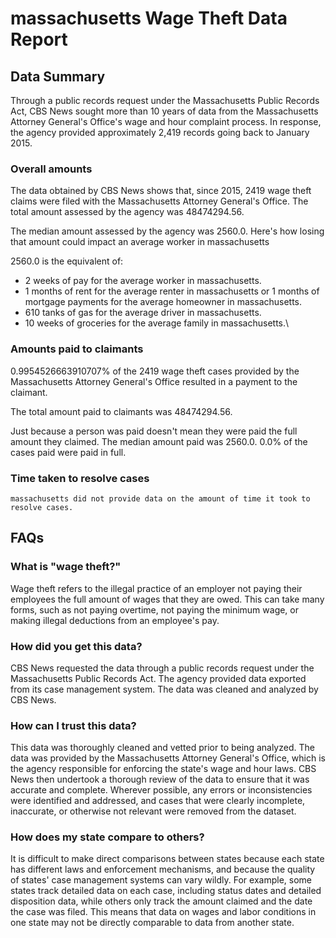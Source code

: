 # massachusetts Wage Theft Data Report

## Data Summary

Through a public records request under the Massachusetts Public Records Act, CBS News sought more than 10 years of data from the Massachusetts Attorney General's Office's wage and hour complaint process. In response, the agency provided approximately 2,419 records going back to January 2015.



### Overall amounts

The data obtained by CBS News shows that, since 2015, 2419 wage theft claims were filed with the Massachusetts Attorney General's Office. The total amount assessed by the agency was 48474294.56.

The median amount assessed by the agency was 2560.0. Here's how losing that amount could impact an average worker in massachusetts

2560.0 is the equivalent of: 
* 2 weeks of pay for the average worker in massachusetts.
* 1 months of rent for the average renter in massachusetts or 1 months of mortgage payments for the average homeowner in massachusetts.
* 610 tanks of gas for the average driver in massachusetts.
* 10 weeks of groceries for the average family in massachusetts.\

### Amounts paid to claimants

0.9954526663910707% of the 2419 wage theft cases provided by the Massachusetts Attorney General's Office resulted in a payment to the claimant. 

The total amount paid to claimants was 48474294.56.

Just because a person was paid doesn't mean they were paid the full amount they claimed. The median amount paid was 2560.0. 0.0% of the cases paid were paid in full.


### Time taken to resolve cases

    massachusetts did not provide data on the amount of time it took to resolve cases.


## FAQs

### What is "wage theft?"

Wage theft refers to the illegal practice of an employer not paying their employees the full amount of wages that they are owed. This can take many forms, such as not paying overtime, not paying the minimum wage, or making illegal deductions from an employee's pay.

###  How did you get this data?

CBS News requested the data through a public records request under the Massachusetts Public Records Act. The agency provided data exported from its case management system. The data was cleaned and analyzed by CBS News.

### How can I trust this data? 

This data was thoroughly cleaned and vetted prior to being analyzed. The data was provided by the Massachusetts Attorney General's Office, which is the agency responsible for enforcing the state's wage and hour laws. CBS News then undertook a thorough review of the data to ensure that it was accurate and complete. Wherever possible, any errors or inconsistencies were identified and addressed, and cases that were clearly incomplete, inaccurate, or otherwise not relevant were removed from the dataset.

### How does my state compare to others? 

It is difficult to make direct comparisons between states because each state has different laws and enforcement mechanisms, and because the quality of states' case management systems can vary wildly. For example, some states track detailed data on each case, including status dates and detailed disposition data, while others only track the amount claimed and the date the case was filed. This means that data on wages and labor conditions in one state may not be directly comparable to data from another state.